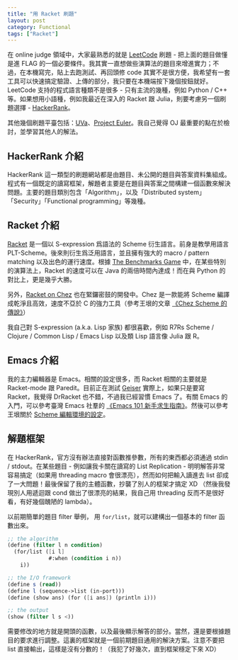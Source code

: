 ```yaml
---
title: "用 Racket 刷題"
layout: post
category: Functional
tags: ["Racket"]
---
```


在 online judge 領域中，大家最熟悉的就是 [LeetCode](http://leetcode.com) 刷題 - 把上面的題目做懂是進 FLAG 的一個必要條件。我其實一直想做些演算法的題目來增進實力；不過，在本機寫完，貼上去跑測試、再回頭修 code 其實不是很方便，我希望有一套工具可以快速搞定驗證、上傳的部分，我只要在本機端按下幾個按鈕就好。LeetCode 支持的程式語言種類不是很多 - 只有主流的幾種，例如 Python / C++ 等。如果想用小語種，例如我最近在深入的 Racket 跟 Julia，則要考慮另一個刷題選擇 - [HackerRank](https://hackerrank.com)。

其他幾個刷題平臺包括：[UVa](https://onlinejudge.org)、[Project Euler](https://projecteuler.net)。我自己覺得 OJ 最重要的點在於檢討，並學習其他人的解法。

## HackerRank 介紹

HackerRank 這一類型的刷題網站都是由題目、未公開的題目與答案資料集組成。程式有一個既定的讀寫框架，解題者主要是在題目與答案之間構建一個函數來解決問題。主要的題目類別包含「Algorithm」，以及「Distributed system」「Security」「Functional programming」等幾種。

## Racket 介紹

[Racket](https://racket-lang.org) 是一個以 S-expression 爲語法的 Scheme 衍生語言。前身是教學用語言 PLT-Scheme。後來則衍生爲泛用語言，並且擁有強大的 macro / pattern matching 以及出色的運行速度。根據 [The Benchmarks Game](https://benchmarksgame-team.pages.debian.net/benchmarksgame/fastest/racket-java.html) 中，在某些特別的演算法上，Racket 的速度可以在 Java 的兩倍時間內達成！而在與 Python 的對比上，更是幾乎大勝。

另外，[Racket on Chez](https://blog.racket-lang.org/2019/01/racket-on-chez-status.html) 也在緊鑼密鼓的開發中。Chez 是一款能將 Scheme 編譯成乾淨且高效，速度不亞於 C 的強力工具（參考王垠的文章 [《Chez Scheme 的傳說》](http://www.yinwang.org/blog-cn/2013/03/28/chez-scheme)）

我自己對 S-expression (a.k.a. Lisp 家族) 都很喜歡，例如 R7Rs Scheme / Clojure / Common Lisp / Emacs Lisp 以及類 Lisp 語言像 Julia 跟 R。

## Emacs 介紹

我的主力編輯器是 Emacs。相關的設定很多，而 Racket 相關的主要就是 Racket-mode 跟 Paredit。目前正在測試 [Geiser](https://www.nongnu.org/geiser/geiser_3.html) 實際上，如果只是要寫 Racket，我覺得 DrRacket 也不錯，不過我已經習慣 Emacs 了。有關 Emacs 的入門，可以參考臺灣 Emacs 社羣的 [《Emacs 101 新手求生指南》](https://github.com/emacs-tw/emacs-101-beginner-survival-guide)。然後可以參考王垠關於 [Scheme 編輯環境的設定](https://www.yinwang.org/blog-cn/2013/04/11/scheme-setup)。

## 解題框架

在 HackerRank，官方沒有辦法直接對函數推參數，所有的東西都必須通過 stdin / stdout。在某些題目 - 例如讓我卡關在讀寫的 List Replication - 明明解答非常容易搞定（如果用 threading macro 會很漂亮），然而如何把輸入讀進去 list 卻成了一大問題！最後保留了我的主體函數，抄襲了別人的框架才搞定 XD （然後我發現別人用遞迴跟 cond 做出了很漂亮的結果，我自己用 threading 反而不是很好看，有好幾個醜陋的 lambda）。

以前期簡單的題目 filter 舉例， 用 `for/list`，就可以建構出一個基本的 filter 函數出來。

```scheme
;; the algorithm
(define (filter l n condition)
  (for/list ([i l]
             #:when (condition i n))
    i))

;; the I/O framework
(define s (read))
(define l (sequence->list (in-port)))
(define (show ans) (for ([i ans]) (println i)))

;; the output
(show (filter l s <))
```

需要修改的地方就是開頭的函數，以及最後顯示解答的部分。當然，還是要根據題目的要求進行調整。這裏的框架就是一個前期題目通用的解決方案。注意不要把 list 直接輸出，這樣是沒有分數的！（我犯了好幾次，直到框架穩定下來 XD）
